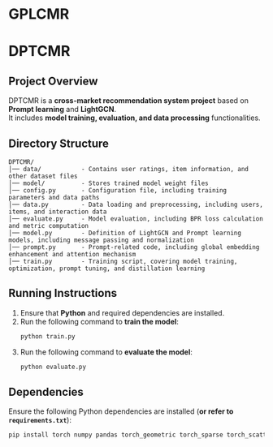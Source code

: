 # GPLCMR
# **DPTCMR**

## **Project Overview**
DPTCMR is a **cross-market recommendation system project** based on **Prompt learning** and **LightGCN**.  
It includes **model training, evaluation, and data processing** functionalities.


## **Directory Structure**
```
DPTCMR/
│── data/           - Contains user ratings, item information, and other dataset files
│── model/          - Stores trained model weight files
│── config.py       - Configuration file, including training parameters and data paths
│── data.py         - Data loading and preprocessing, including users, items, and interaction data
│── evaluate.py     - Model evaluation, including BPR loss calculation and metric computation
│── model.py        - Definition of LightGCN and Prompt learning models, including message passing and normalization
│── prompt.py       - Prompt-related code, including global embedding enhancement and attention mechanism
│── train.py        - Training script, covering model training, optimization, prompt tuning, and distillation learning
```

## **Running Instructions**
1. Ensure that **Python** and required dependencies are installed.
2. Run the following command to **train the model**:
    ```bash
    python train.py
    ```
3. Run the following command to **evaluate the model**:
    ```bash
    python evaluate.py
    ```

## **Dependencies**
Ensure the following Python dependencies are installed (**or refer to `requirements.txt`**):
```bash
pip install torch numpy pandas torch_geometric torch_sparse torch_scatter scikit-learn
